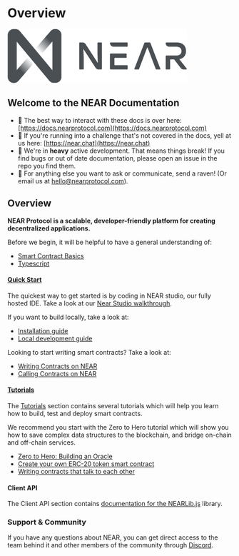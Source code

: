 # Overview

![](.gitbook/assets/gray_near_logo_md.png)

## Welcome to the NEAR Documentation

* 🙌 The best way to interact with these docs is over here: [https://docs.nearprotocol.com](https://docs.nearprotocol.com)
* 📣 If you're running into a challenge that's not covered in the docs, yell at us here: [https://near.chat](https://near.chat) 
* 🐞 We're in **heavy** active development. That means things break! If you find bugs or out of date documentation, please open an issue in the repo you find them.
* 🦆 For anything else you want to ask or communicate, send a raven! \(Or email us at hello@nearprotocol.com\).

## Overview

**NEAR Protocol is a scalable, developer-friendly platform for creating decentralized applications.**

Before we begin, it will be helpful to have a general understanding of:

* [Smart Contract Basics](prerequisites/the_basics.md)
* [Typescript](prerequisites/language-typescript.md)

#### [Quick Start](working-smart-contracts/)

The quickest way to get started is by coding in NEAR studio, our fully hosted IDE. Take a look at our [Near Studio walkthrough](quick-start/near-studio-ide.md).

If you want to build locally, take a look at:

* [Installation guide](quick-start/local-development/deploy-local-node.md)
* [Local development guide](quick-start/local-development/)

Looking to start writing smart contracts? Take a look at:

* [Writing Contracts on NEAR](working-smart-contracts/writing-contracts.md)
* [Calling Contracts on NEAR](working-smart-contracts/calling-contracts.md)

#### [Tutorials](tutorials/)

The [Tutorials](tutorials/) section contains several tutorials which will help you learn how to build, test and deploy smart contracts.

We recommend you start with the Zero to Hero tutorial which will show you how to save complex data structures to the blockchain, and bridge on-chain and off-chain services.

* [Zero to Hero: Building an Oracle ](tutorials/zero-to-hero.md)
* [Create your own ERC-20 token smart contract](tutorials/token.md)
* [Writing contracts that talk to each other](tutorials/how-to-write-contracts-that-talk-to-each-other.md)

#### Client API

The Client API section contains [documentation for the NEARLib.js](api-documentation/js.md) library.

### Support & Community

If you have any questions about NEAR, you can get direct access to the team behind it and other members of the community through [Discord](http://near.chat).

